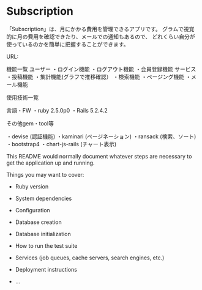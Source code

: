 # Subscription
「Subscription」は、月にかかる費用を管理できるアプリです。
グラムで視覚的に月の費用を確認できたり、メールでの通知もあるので、
どれくらい自分が使っているのかを簡単に把握することができます。

URL:

機能一覧
ユーザー
・ログイン機能
・ログアウト機能
・会員登録機能
サービス
・投稿機能
・集計機能(グラフで推移確認）
・検索機能
・ページング機能
・メール機能

使用技術一覧

言語・FW
・ruby 2.5.0p0
・Rails 5.2.4.2

その他gem・tool等

・devise (認証機能)
・kaminari (ページネーション)
・ransack (検索、ソート)
・bootstrap4
・chart-js-rails (チャート表示)





This README would normally document whatever steps are necessary to get the
application up and running.

Things you may want to cover:

* Ruby version

* System dependencies

* Configuration

* Database creation

* Database initialization

* How to run the test suite

* Services (job queues, cache servers, search engines, etc.)

* Deployment instructions

* ...
